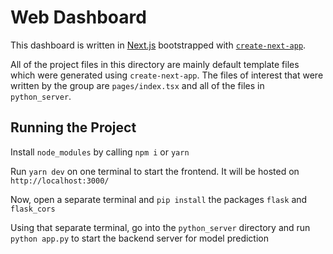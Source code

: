 # Web Dashboard

This dashboard is written in [Next.js](https://nextjs.org/) bootstrapped with [`create-next-app`](https://github.com/vercel/next.js/tree/canary/packages/create-next-app).

All of the project files in this directory are mainly default template files which were generated using `create-next-app`. The files of interest that were written by the group are `pages/index.tsx` and all of the files in `python_server`.



## Running the Project

Install `node_modules` by calling `npm i` or `yarn`  

Run `yarn dev` on one terminal to start the frontend. It will be hosted on `http://localhost:3000/`  

Now, open a separate terminal and `pip install` the packages `flask` and `flask_cors`  

Using that separate terminal, go into the `python_server` directory and run `python app.py` to start the backend server for model prediction  


